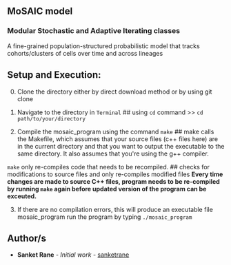 ## MoSAIC model

### Modular Stochastic and Adaptive Iterating classes

A fine-grained population-structured probabilistic model that tracks cohorts/clusters of cells over time and across lineages

## Setup and Execution:
0. Clone the directory either by direct download method or by using git clone
1. Navigate to the directory in `Terminal`                  ## using `cd` command >> `cd path/to/your/directory`

2. Compile the mosaic_program using the command `make`      ## make calls the Makefile, which assumes that your source files (c++ files here) are in the current directory and that you want to output the executable to the same directory. 
It also assumes that you're using the g++ compiler.

`make` only re-compiles code that needs to be recompiled.      ## checks for modifications to source files and only re-compiles modified files
 **Every time changes are made to source C++ files, program needs to be re-compiled by running `make` again before updated version of the program can be exceuted.**

3. If there are no compilation errors, this will produce an executable file mosaic_program
    run the program by typing `./mosaic_program`


## Author/s

* **Sanket Rane** - *Initial work* - [sanketrane](https://github.com/sanketrane)